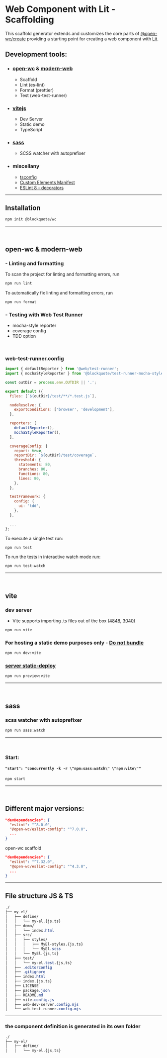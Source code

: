 # Web Component with Lit - Scaffolding

This scaffold generator extends and customizes the core parts of [@open-wc/create](https://open-wc.org/docs/development/generator/#extending) providing a starting point for creating a web component with [Lit](https://lit.dev/).

## Development tools:

- ### [open-wc](https://open-wc.org/) & [modern-web](https://modern-web.dev/)

  - Scaffold
  - Lint (es-lint)
  - Format (prettier)
  - Test (web-test-runner)

- ### [vitejs](https://vitejs.dev/)

  - Dev Server
  - Static demo
  - TypeScript

- ### [sass](https://github.com/oscarmarina/sass-style-template)
  - SCSS watcher with autoprefixer

- ### miscellany
  - [tsconfig](https://github.com/lit/lit/blob/main/packages/lit-starter-ts/tsconfig.json)
  - [Custom Elements Manifest](https://custom-elements-manifest.open-wc.org/blog/intro/)
  - [ESLint 8 - decorators](https://github.com/eslint/eslint/issues/15299#issuecomment-968099681)

<hr>

## Installation

```bash
npm init @blockquote/wc
```

<hr>
<br>

## open-wc & modern-web

### - Linting and formatting

To scan the project for linting and formatting errors, run

```bash
npm run lint
```

To automatically fix linting and formatting errors, run

```bash
npm run format
```

### - Testing with Web Test Runner

- mocha-style reporter
- coverage config
- TDD option

<br>

### web-test-runner.config

```js
import { defaultReporter } from '@web/test-runner';
import { mochaStyleReporter } from '@blockquote/test-runner-mocha-style-reporter';

const outDir = process.env.OUTDIR || '.';

export default ({
  files: [`${outDir}/test/**/*.test.js`],

  nodeResolve: {
    exportConditions: ['browser', 'development'],
  },

  reporters: [
    defaultReporter(),
    mochaStyleReporter(),
  ],

  coverageConfig: {
    report: true,
    reportDir: `${outDir}/test/coverage`,
    threshold: {
      statements: 80,
      branches: 80,
      functions: 80,
      lines: 80,
    },
  },

  testFramework: {
    config: {
      ui: 'tdd',
    },
  },

  ...
};
```

To execute a single test run:

```bash
npm run test
```

To run the tests in interactive watch mode run:

```bash
npm run test:watch
```

<hr>
<br>

## vite

### dev server

- Vite supports importing .ts files out of the box ([4848](https://github.com/vitejs/vite/issues/4848), [3040](https://github.com/vitejs/vite/issues/3040#issuecomment-940697809))

```bash
npm run vite
```

### For hosting a static demo purposes only - [Do not bundle](https://justinfagnani.com/2019/11/01/how-to-publish-web-components-to-npm/#do-not-bundle)

```bash
npm run dev:vite
```

### [server static-deploy](https://vitejs.dev/guide/static-deploy.html)

```bash
npm run preview:vite
```

<hr>
<br>

## sass

### scss watcher with autoprefixer

```bash
npm run sass:watch
```

<hr>
<br>

### Start:

#### `"start": "concurrently -k -r \"npm:sass:watch\" \"npm:vite\""`

```bash
npm start
```

<hr>
<br>

## Different major versions:

```json
"devDependencies": {
  "eslint": "^8.0.0",
  "@open-wc/eslint-config": "^7.0.0",
  ...
}

```

open-wc scaffold

```json
"devDependencies": {
  "eslint": "^7.32.0",
  "@open-wc/eslint-config": "^4.3.0",
  ...
}

```

<hr>

## File structure JS & TS

```css
./
├── my-el/
│   ├── define/
│   │   └── my-el.{js,ts}
│   ├── demo/
│   │   └── index.html
│   ├── src/
│   │   ├── styles/
│   │   │   ├── MyEl-styles.{js,ts}
│   │   │   └── MyEl.scss
│   │   └── MyEl.{js,ts}
│   ├── test/
│   │   └── my-el.test.{js,ts}
│   ├── .editorconfig
│   ├── .gitignore
│   ├── index.html
│   ├── index.{js,ts}
│   ├── LICENSE
│   ├── package.json
│   ├── README.md
│   ├── vite.config.js
│   ├── web-dev-server.config.mjs
│   └── web-test-runner.config.mjs
```

<hr>

### the component definition is generated in its own folder
```css
./
├── my-el/
│   ├── define/
│   │   └── my-el.{js,ts}
```

